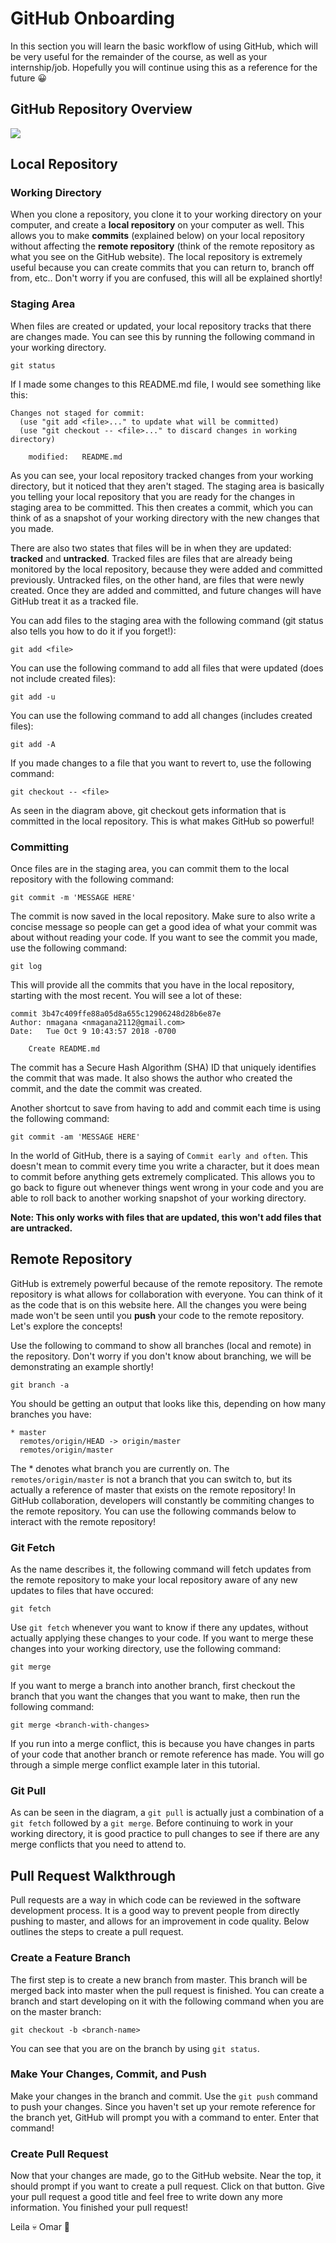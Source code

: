 # GitHub Onboarding

In this section you will learn the basic workflow of using GitHub, which will be very useful for the remainder of the course, as well as your internship/job. Hopefully you will continue using this as a reference for the future 😀

## GitHub Repository Overview

![](https://i.stack.imgur.com/UvZ0M.png)

## Local Repository

### Working Directory

When you clone a repository, you clone it to your working directory on your computer, and create a **local repository** on your computer as well. This allows you to make **commits** (explained below) on your local repository without affecting the **remote repository** (think of the remote repository as what you see on the GitHub website). The local repository is extremely useful because you can create commits that you can return to, branch off from, etc.. Don't worry if you are confused, this will all be explained shortly! 

### Staging Area

When files are created or updated, your local repository tracks that there are changes made. You can see this by running the following command in your working directory. 

```
git status
```

If I made some changes to this README.md file, I would see something like this:
```
Changes not staged for commit:
  (use "git add <file>..." to update what will be committed)
  (use "git checkout -- <file>..." to discard changes in working directory)

	modified:   README.md
```

As you can see, your local repository tracked changes from your working directory, but it noticed that they aren't staged. The staging area is basically you telling your local repository that you are ready for the changes in staging area to be committed. This then creates a commit, which you can think of as a snapshot of your working directory with the new changes that you made. 

There are also two states that files will be in when they are updated: **tracked** and **untracked**. Tracked files are files that are already being monitored by the local repository, because they were added and committed previously. Untracked files, on the other hand, are files that were newly created. Once they are added and committed, and future changes will have GitHub treat it as a tracked file.


You can add files to the staging area with the following command (git status also tells you how to do it if you forget!):

```
git add <file>
```

You can use the following command to add all files that were updated (does not include created files):

```
git add -u
```

You can use the following command to add all changes (includes created files):

```
git add -A
```

If you made changes to a file that you want to revert to, use the following command:

```
git checkout -- <file>
```

As seen in the diagram above, git checkout gets information that is committed in the local repository. This is what makes GitHub so powerful!

### Committing

Once files are in the staging area, you can commit them to the local repository with the following command:

```
git commit -m 'MESSAGE HERE'
```

The commit is now saved in the local repository. Make sure to also write a concise message so people can get a good idea of what your commit was about without reading your code. If you want to see the commit you made, use the following command:

```
git log
```

This will provide all the commits that you have in the local repository, starting with the most recent. You will see a lot of these:

```
commit 3b47c409ffe88a05d8a655c12906248d28b6e87e
Author: nmagana <nmagana2112@gmail.com>
Date:   Tue Oct 9 10:43:57 2018 -0700

    Create README.md
```

The commit has a Secure Hash Algorithm (SHA) ID that uniquely identifies the commit that was made. It also shows the author who created the commit, and the date the commit was created.

Another shortcut to save from having to add and commit each time is using the following command:

```
git commit -am 'MESSAGE HERE'
```

In the world of GitHub, there is a saying of `Commit early and often`. This doesn't mean to commit every time you write a character, but it does mean to commit before anything gets extremely complicated. This allows you to go back to figure out whenever things went wrong in your code and you are able to roll back to another working snapshot of your working directory.

**Note: This only works with files that are updated, this won't add files that are untracked.**

## Remote Repository

GitHub is extremely powerful because of the remote repository. The remote repository is what allows for collaboration with everyone. You can think of it as the code that is on this website here. All the changes you were being made won't be seen until you **push** your code to the remote repository. Let's explore the concepts! 

Use the following to command to show all branches (local and remote) in the repository. Don't worry if you don't know about branching, we will be demonstrating an example shortly!

```
git branch -a
```

You should be getting an output that looks like this, depending on how many branches you have:

```
* master
  remotes/origin/HEAD -> origin/master
  remotes/origin/master
```

The * denotes what branch you are currently on. The `remotes/origin/master` is not a branch that you can switch to, but its actually a reference of master that exists on the remote repository! In GitHub collaboration, developers will constantly be  commiting changes to the remote repository. You can use the following commands below to interact with the remote repository!

### Git Fetch

As the name describes it, the following command will fetch updates from the remote repository to make your local repository aware of any new updates to files that have occured:

```
git fetch
```

Use `git fetch` whenever you want to know if there any updates, without actually applying these changes to your code. If you want to merge these changes into your working directory, use the following command:

```
git merge 
```

If you want to merge a branch into another branch, first checkout the branch that you want the changes that you want to make, then run the following command:

```
git merge <branch-with-changes>
```

If you run into a merge conflict, this is because you have changes in parts of your code that another branch or remote reference has made. You will go through a simple merge conflict example later in this tutorial. 

### Git Pull

As can be seen in the diagram, a `git pull` is actually just a combination of a `git fetch` followed by a `git merge`. Before continuing to work in your working directory, it is good practice to pull changes to see if there are any merge conflicts that you need to attend to.

## Pull Request Walkthrough

Pull requests are a way in which code can be reviewed in the software development process. It is a good way to prevent people from directly pushing to master, and allows for an improvement in code quality. Below outlines the steps to create a pull request.

### Create a Feature Branch

The first step is to create a new branch from master. This branch will be merged back into master when the pull request is finished. You can create a branch and start developing on it with the following command when you are on the master branch:

```
git checkout -b <branch-name>
```

You can see that you are on the branch by using `git status`.

### Make Your Changes, Commit, and Push

Make your changes in the branch and commit. Use the `git push` command to push your changes. Since you haven't set up your remote reference for the branch yet, GitHub will prompt you with a command to enter. Enter that command! 

### Create Pull Request

Now that your changes are made, go to the GitHub website. Near the top, it should prompt if you want to create a pull request. Click on that button. Give your pull request a good title and feel free to write down any more information. You finished your pull request!

Leila 💀
Omar 👻



